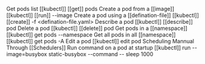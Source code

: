 Get pods list
	[[kubectl]] [[get]] pods
Create a pod from a [[image]]
	[[kubectl]] [[run]] <pod-name> --image <image-name>
Create a pod using a [[defination-file]]
	[[kubectl]] [[create]] -f <defination-file.yaml>
Describe a pod
	[[kubectl]] [[describe]] pod <pod-name>
Delete a pod
	[[kubectl]] [[delete]] pod <pod-name>
Get pods in a [[namespace]]
	[[kubectl]] get pods --namespace <namespace-name>
Get all pods in all [[namespace]]
	[[kubectl]] get pods -A
Edit a pod
	[[kubectl]] edit pod <pod-name>
Scheduling 
	Mannual
	Through [[Schedulers]]
Run command on a pod at startup
	[[kubectl]] run --image=busybox static-busybox --command -- sleep 1000
